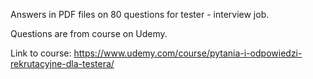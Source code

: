 Answers in PDF files on 80 questions for tester - interview job. 

Questions are from course on Udemy. 

Link to course: https://www.udemy.com/course/pytania-i-odpowiedzi-rekrutacyjne-dla-testera/
